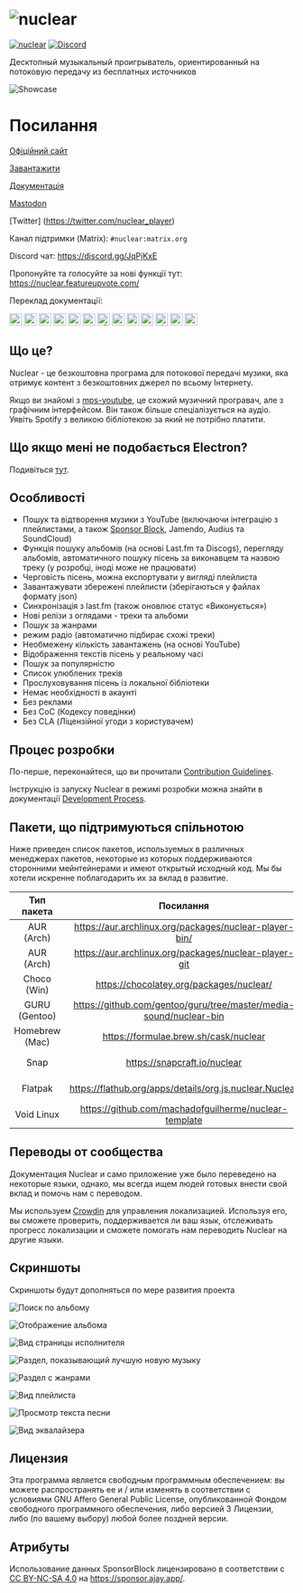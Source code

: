 # ![nuclear](https://i.imgur.com/oT1006i.png)
[![nuclear](https://snapcraft.io//nuclear/badge.svg)](https://snapcraft.io/nuclear) [![Discord](https://img.shields.io/badge/Discord-7289DA?style=for-the-badge&logo=discord&logoColor=white)](https://discord.gg/JqPjKxE)

Десктопный музыкальный проигрыватель, ориентированный на потоковую передачу из бесплатных источников

![Showcase](https://i.imgur.com/8qHu66J.png)

# Посилання

[Офіційний сайт](https://nuclear.js.org)

[Завантажити](https://github.com/nukeop/nuclear/releases)

[Документація](https://nukeop.gitbook.io/nuclear/)

[Mastodon](https://fosstodon.org/@nuclearplayer)

[Twitter] (https://twitter.com/nuclear_player)

Канал підтримки (Matrix): `#nuclear:matrix.org`

Discord чат: https://discord.gg/JqPjKxE

Пропонуйте та голосуйте за нові функції тут: https://nuclear.featureupvote.com/

Переклад документації:

<kbd>[<img title="Deutsch" alt="Deutsch" src="https://cdn.staticaly.com/gh/hjnilsson/country-flags/master/svg/de.svg" width="22">](docs/README-de.md)</kbd>
<kbd>[<img title="Português" alt="Português" src="https://cdn.staticaly.com/gh/hjnilsson/country-flags/master/svg/br.svg" width="22">](docs/README-ptbr.md)</kbd>
<kbd>[<img title="Svenska" alt="Svenska" src="https://cdn.staticaly.com/gh/hjnilsson/country-flags/master/svg/se.svg" width="22">](docs/README-se.md)</kbd>
<kbd>[<img title="English" alt="English" src="https://cdn.staticaly.com/gh/hjnilsson/country-flags/master/svg/us.svg" width="22">](README.md)</kbd>
<kbd>[<img title="Hebrew" alt="Hebrew" src="https://cdn.staticaly.com/gh/hjnilsson/country-flags/master/svg/il.svg" width="22">](docs/README-he.md)</kbd>
<kbd>[<img title="Italiano" alt="Italiano" src="https://cdn.staticaly.com/gh/hjnilsson/country-flags/master/svg/it.svg" width="22">](docs/README-it.md)</kbd>
<kbd>[<img title="Türkçe" alt="Türkçe" src="https://cdn.staticaly.com/gh/hjnilsson/country-flags/master/svg/tr.svg" width="22">](docs/README-tr.md)</kbd>
<kbd>[<img title="Español" alt="Español" src="https://cdn.staticaly.com/gh/hjnilsson/country-flags/master/svg/es.svg" width="22">](docs/README-es.md)</kbd>
<kbd>[<img title="Indonesia" alt="Indonesia" src="https://cdn.staticaly.com/gh/hjnilsson/country-flags/master/svg/id.svg" width="22">](docs/README-id.md)</kbd>
<kbd>[<img title="Français" alt="Français" src="https://cdn.staticaly.com/gh/hjnilsson/country-flags/master/svg/fr.svg" width="22">](docs/README-fr.md)</kbd>
<kbd>[<img title="Chinese" alt="Chinese" src="https://cdn.staticaly.com/gh/hjnilsson/country-flags/master/svg/cn.svg" width="22">](docs/README-zh-cn.md)</kbd>
<kbd>[<img title="Russian" alt="Russian" src="https://cdn.staticaly.com/gh/hjnilsson/country-flags/master/svg/ru.svg" width="22">](docs/README-ru.md)</kbd>
<kbd>[<img title="Polski" alt="Polski" src="https://cdn.staticaly.com/gh/hjnilsson/country-flags/master/svg/pl.svg" width="22">](docs/README-pl.md)</kbd>

## Що це?
Nuclear - це безкоштовна програма для потокової передачі музики, яка отримує контент з безкоштовних джерел по всьому Інтернету.

Якщо ви знайомі з [mps-youtube](https://github.com/mps-youtube/mps-youtube), це схожий музичний програвач, але з графічним інтерфейсом.
Він також більше спеціалізується на аудіо. Уявіть Spotify з великою бібліотекою за який не потрібно платити.

## Що якщо мені не подобається Electron?
Подивіться [тут](docs/electron-ru.md).

## Особливості

- Пошук та відтворення музики з YouTube (включаючи інтеграцію з плейлистами, а також [Sponsor Block](https://sponsor.ajay.app/), Jamendo, Audius та SoundCloud)
- Функція пошуку альбомів (на основі Last.fm та Discogs), перегляду альбомів, автоматичного пошуку пісень за виконавцем та назвою треку (у розробці, іноді може не працювати)
- Черговість пісень, можна експортувати у вигляді плейлиста
- Завантажувати збережені плейлисти (зберігаються у файлах формату json)
- Синхронізація з last.fm (також оновлює статус «Виконується»)
- Нові релізи з оглядами - треки та альбоми
- Пошук за жанрами
- режим радіо (автоматично підбирає схожі треки)
- Необмежену кількість завантажень (на основі YouTube)
- Відображення текстів пісень у реальному часі
- Пошук за популярністю
- Список улюблених треків
- Прослуховування пісень із локальної бібліотеки
- Немає необхідності в акаунті
- Без реклами
- Без CoC (Кодексу поведінки)
- Без CLA (Ліцензійної угоди з користувачем)

## Процес розробки

По-перше, переконайтеся, що ви прочитали [Contribution Guidelines](https://nukeop.gitbook.io/nuclear/contributing/contribution-guidelines).

Інструкцію із запуску Nuclear в режимі розробки можна знайти в документації [Development Process](https://nukeop.gitbook.io/nuclear/developer-resources/development-process).

## Пакети, що підтримуються спільнотою
Ниже приведен список пакетов, используемых в различных менеджерах пакетов, некоторые из которых поддерживаются сторонними мейнтейнерами и имеют открытый исходный код.
Мы бы хотели искренне поблагодарить их за вклад в развитие.

|   Тип пакета   |                            Посилання                               |                        Мейнтейнер                         |             Метод встановлення                 |
|:--------------:|:------------------------------------------------------------------:|:---------------------------------------------------------:|:----------------------------------------------:|
|   AUR (Arch)   |       https://aur.archlinux.org/packages/nuclear-player-bin/       |            [nukeop](https://github.com/nukeop)            |           yay -s nuclear-player-bin            |
|   AUR (Arch)   |       https://aur.archlinux.org/packages/nuclear-player-git        |            [nukeop](https://github.com/nukeop)            |           yay -s nuclear-player-git            |
|  Choco (Win)   |              https://chocolatey.org/packages/nuclear/              |       [JourneyOver](https://github.com/JourneyOver)       |             choco install nuclear              |
| GURU (Gentoo)  | https://github.com/gentoo/guru/tree/master/media-sound/nuclear-bin |                         Orphaned                          |               emerge nuclear-bin               |
| Homebrew (Mac) |               https://formulae.brew.sh/cask/nuclear                |                         Homebrew                          |          brew install --cask nuclear           |
|      Snap      |                    https://snapcraft.io/nuclear                    |            [nukeop](https://github.com/nukeop)            |           sudo snap install nuclear            |
|    Flatpak     |      https://flathub.org/apps/details/org.js.nuclear.Nuclear       |            [nukeop](https://github.com/nukeop)            | flatpak install flathub org.js.nuclear.Nuclear |
|   Void Linux   |       https://github.com/machadofguilherme/nuclear-template        | [machadofguilherme](https://github.com/machadofguilherme) |                   See readme                   


## Переводы от сообщества
Документация Nuclear и само приложение уже было переведено на некоторые языки, однако, мы всегда ищем людей готовых внести свой вклад и помочь нам с переводом.

Мы используем [Crowdin](https://crowdin.com/project/nuclear) для управления локализацией. Используя его, вы сможете проверить, поддерживается ли ваш язык, отслеживать прогресс локализации и сможете помогать нам переводить Nuclear на другие языки.

## Скриншоты
Скриншоты будут дополняться по мере развития проекта

![Поиск по альбому](https://i.imgur.com/idFVnAF.png)

![Отображение альбома](https://i.imgur.com/Kvzo3q7.png)

![Вид страницы исполнителя](https://i.imgur.com/imBLYl3.png)

![Раздел, показывающий лучшую новую музыку](https://i.imgur.com/bMDrR4M.png)

![Раздел с жанрами](https://i.imgur.com/g0aCmKx.png)

![Вид плейлиста](https://i.imgur.com/2VMXHDC.png)

![Просмотр текста песни](https://i.imgur.com/7e3DJKJ.png)

![Вид эквалайзера](https://i.imgur.com/WreRL0w.png)

## Лицензия

Эта программа является свободным программным обеспечением: вы можете распространять ее и / или изменять в соответствии с условиями GNU Affero General Public License, опубликованной Фондом свободного программного обеспечения, либо версией 3 Лицензии, либо (по вашему выбору) любой более поздней версии.

## Атрибуты
Использование данных SponsorBlock лицензировано в соответствии с [CC BY-NC-SA 4.0](https://creativecommons.org/licenses/by-nc-sa/4.0/) на https://sponsor.ajay.app/.